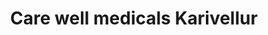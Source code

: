 ---
title: "Care well medicals Karivellur"
url: /karivellur/care-well-medicals-karivellur/
shop: chemist
---